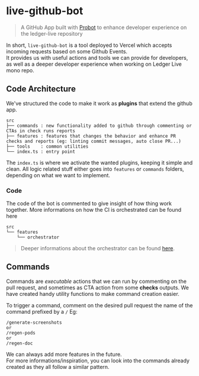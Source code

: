 # live-github-bot

> A GitHub App built with [Probot](https://github.com/probot/probot) to enhance developer experience on the ledger-live repository

In short, `live-github-bot` is a tool deployed to Vercel which accepts incoming requests based on some Github Events.  
It provides us with useful actions and tools we can provide for developers, as well as a deeper developer experience when working on Ledger Live mono repo.  


## Code Architecture

We've structured the code to make it work as **plugins** that extend the github app.

```
src
├── commands : new functionality added to github through commenting or CTAs in check runs reports
├── features : features that changes the behavior and enhance PR checks and reports (eg: linting commit messages, auto close PR...)
├── tools    : common utilities
└── index.ts : entry point
```

The `index.ts` is where we activate the wanted plugins, keeping it simple and clean.
All logic related stuff either goes into `features` or `commands` folders, depending on what we want to implement.

### Code

The code of the bot is commented to give insight of how thing work together.
More informations on how the CI is orchestrated can be found here

```
src
└── features
    └── orchestrator
```

> Deeper informations about the orchestrator can be found [here](./docs/orchestrator.md).

## Commands

Commands are _executable_ actions that we can run by commenting on the pull request, and sometimes as CTA action from some **checks** outputs.
We have created handy utility functions to make command creation easier.

To trigger a command, comment on the desired pull request the name of the command prefixed by a `/`
Eg:
```
/generate-screenshots
or
/regen-pods
or
/regen-doc
```

We can always add more features in the future.  
For more informations/inspiration, you can look into the commands already created as they all follow a similar pattern.
